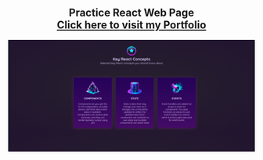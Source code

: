 
<h2 align="center">
   Practice React Web Page <br/>
  <a href="https://vedantsp.vercel.app/" target="_blank"> Click here to visit my Portfolio </a>
  <a href="" target="_blank"></a>
</h2>
<div align="center">
  <img alt="Demo" src="https://github.com/vedantsp/React-Web-Page-Practice/blob/main/src/assets/images/RT%20Prc%20Pge.png" />
</div>
 

